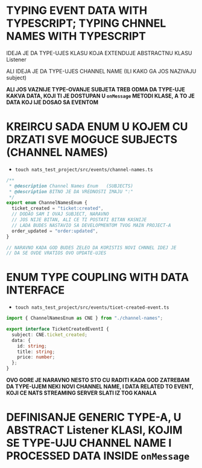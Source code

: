 # TYPING EVENT DATA WITH TYPESCRIPT; TYPING CHNNEL NAMES WITH TYPESCRIPT

IDEJA JE DA TYPE-UJES KLASU KOJA EXTENDUJE ABSTRACTNU KLASU Listener

ALI IDEJA JE DA TYPE-UJES CHANNEL NAME (ILI KAKO GA JOS NAZIVAJU subject)

**ALI JOS VAZNIJE TYPE-OVANJE SUBJETA TREB ODMA DA TYPE-UJE KAKVA DATA, KOJI TI JE DOSTUPAN U `onMessage` METODI KLASE, A TO JE DATA KOJ IJE DOSAO SA EVENTOM**

# KREIRCU SADA ENUM U KOJEM CU DRZATI SVE MOGUCE SUBJECTS (CHANNEL NAMES)

- `touch nats_test_project/src/events/channel-names.ts`

```ts
/**
 * @description Channel Names Enum   (SUBJECTS)
 * @description BITNO JE DA VREDNOSTI IMAJU ":"
 */
export enum ChannelNamesEnum {
  ticket_created = "ticket:created",
  // DODAO SAM I OVAJ SUBJECT, NARAVNO
  // JOS NIJE BITAN, ALI CE TI POSTATI BITAN KASNIJE
  // LADA BUDES NASTAVIO SA DEVELOPMENTOM TVOG MAIN PROJECT-A
  order_updated = "order:updated",
}

// NARAVNO KADA GOD BUDES ZELEO DA KORISTIS NOVI CHNNEL IDEJ JE 
// DA SE OVDE VRATIOS OVO UPDATE-UJES

```

# ENUM TYPE COUPLING WITH DATA INTERFACE

- `touch nats_test_project/src/events/ticet-created-event.ts`

```ts
import { ChannelNamesEnum as CNE } from "./channel-names";

export interface TicketCreatedEventI {
  subject: CNE.ticket_created;
  data: {
    id: string;
    title: string;
    price: number;
  };
}
```

**OVO GORE JE NARAVNO NESTO STO CU RADITI KADA GOD ZATREBAM DA TYPE-UJEM NEKI NOVI CHANNEL NAME, I DATA RELATED TO EVENT, KOJI CE NATS STREAMING SERVER SLATI IZ TOG KANALA**

# DEFINISANJE GENERIC TYPE-A, U ABSTRACT Listener KLASI, KOJIM SE TYPE-UJU CHANNEL NAME I PROCESSED DATA INSIDE `onMessage`



